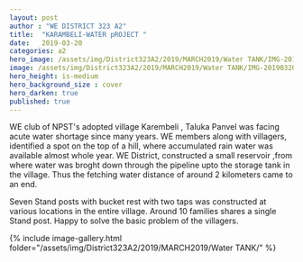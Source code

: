 ```yaml
---
layout: post
author : "WE DISTRICT 323 A2"
title:  "KARAMBELI-WATER pROJECT "
date:   2019-03-20
categories: a2
hero_image: /assets/img/District323A2/2019/MARCH2019/Water TANK/IMG-20181208-WA0017.jpg
image: /assets/img/District323A2/2019/MARCH2019/Water TANK/IMG-20190320-WA0056.jpg
hero_height: is-medium
hero_background_size : cover
hero_darken: true
published: true
---
```


 WE club of NPST's adopted village Karembeli , Taluka Panvel was facing acute water shortage since many years. WE members along with villagers, identified a spot on the top of a hill, where accumulated rain water was available almost whole year. WE District, constructed a small reservoir ,from where water was broght down through the pipeline upto the storage tank in the village. Thus the fetching water distance of around 2 kilometers came to an end. 

 Seven Stand posts with bucket rest with two taps was constructed at various locations in the entire village. Around 10 families shares a single Stand post. Happy to solve the basic problem of the villagers.

{% include image-gallery.html folder="/assets/img/District323A2/2019/MARCH2019/Water TANK/" %}
